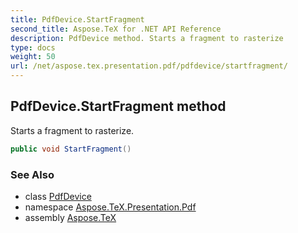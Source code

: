 ```yaml
---
title: PdfDevice.StartFragment
second_title: Aspose.TeX for .NET API Reference
description: PdfDevice method. Starts a fragment to rasterize
type: docs
weight: 50
url: /net/aspose.tex.presentation.pdf/pdfdevice/startfragment/
---
```

## PdfDevice.StartFragment method

Starts a fragment to rasterize.

```csharp
public void StartFragment()
```

### See Also

* class [PdfDevice](../)
* namespace [Aspose.TeX.Presentation.Pdf](../../pdfdevice/)
* assembly [Aspose.TeX](../../../)


